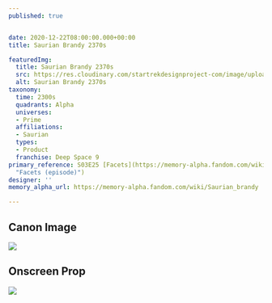 ```yaml
---
published: true


date: 2020-12-22T08:00:00.000+00:00
title: Saurian Brandy 2370s

featuredImg:
  title: Saurian Brandy 2370s
  src: https://res.cloudinary.com/startrekdesignproject-com/image/upload/v1608334306/SuarianBrandy.png
  alt: Saurian Brandy 2370s
taxonomy:
  time: 2300s
  quadrants: Alpha
  universes:
  - Prime
  affiliations:
  - Saurian
  types:
  - Product
  franchise: Deep Space 9
primary_reference: S03E25 [Facets](https://memory-alpha.fandom.com/wiki/Facets_(episode)
  "Facets (episode)")
designer: ''
memory_alpha_url: https://memory-alpha.fandom.com/wiki/Saurian_brandy

---
```

## Canon Image

![](https://res.cloudinary.com/startrekdesignproject-com/image/upload/v1608334306/saurian_facets_ds9.png)

## Onscreen Prop

![](https://res.cloudinary.com/startrekdesignproject-com/image/upload/v1608334306/saurian_brandy_2.jpg)